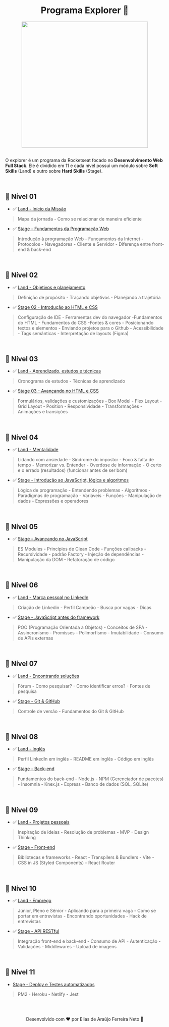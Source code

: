 <h1 align="center">
  Programa Explorer 🚀
</h1>

<div align="center">
    <img src="https://t2.tudocdn.net/572277?w=646&h=284" width="400px" /> 
</div>

<br>

O explorer é um programa da Rocketseat focado no **Desenvolvimento Web Full Stack**. Ele é dividido em 11 e cada nível possui um módulo sobre **Soft Skills** (Land) e outro sobre **Hard Skills** (Stage).

<br>

## 📌 Nível 01

- ✅ [Land - Início da Missão](./nivel01/land01/)

> Mapa da jornada - Como se relacionar de maneira eficiente

- ✅ [Stage - Fundamentos da Programação Web](./nivel01/stage01/)

> Introdução à programação Web - Funcamentos da Internet - Protocolos - Navegadores - Cliente e Servidor - Diferença entre front-end & back-end

<br>

## 📌 Nível 02

- ✅ [Land - Objetivos e planejamento](./nivel02/land02/)

> Definição de propósito - Traçando objetivos - Planejando a trajetória

- ✅ [Stage 02 - Introdução ao HTML e CSS](./nivel02/stage02/)

> Configuração de IDE - Ferramentas dev do navegador -Fundamentos do HTML - Fundamentos do CSS -Fontes & cores - Posicionando textos e elementos - Enviando projetos para o Github - Acessibilidade - Tags semânticas - Interpretação de layouts (Figma)

<br>

## 📌 Nível 03

- ✅ [Land - Aprendizado, estudos e técnicas](./nivel03/land03/)

> Cronograma de estudos - Técnicas de aprendizado

- ✅ [Stage 03 - Avançando no HTML e CSS](./nivel03/stage03/)

> Formulários, validações e customizações - Box Model - Flex Layout - Grid Layout - Position - Responsividade - Transformações - Animações e transições

<br>

## 📌 Nível 04

- ✅ [Land - Mentalidade](./nivel04/land/)

> Lidando com ansiedade - Síndrome do impostor - Foco & falta de tempo - Memorizar vs. Entender - Overdose de informação - O certo e o errado (resultados) (funcionar antes de ser bom)

- ✅ [Stage - Introdução ao JavaScript, lógica e algoritmos](./nivel04/stage/)

> Lógica de programação - Entendendo problemas - Algoritmos - Paradigmas de programação - Variáveis - Funções - Manipulação de dados - Expressões e operadores

<br>

## 📌 Nível 05

- ✅ [Stage - Avançando no JavaScript](./nivel05/stage/)

> ES Modules - Princípios de Clean Code - Funções callbacks - Recursividade - padrão Factory - Injeção de dependências - Manipulação da DOM - Refatoração de código

<br>

## 📌 Nível 06

- ✅ [Land - Marca pessoal no LinkedIn](./nivel06/land/)

> Criação de Linkedin - Perfil Campeão - Busca por vagas - Dicas

- ✅ [Stage - JavaScript antes do framework](./nivel06/stage/)

> POO (Programação Orientada a Objetos) - Conceitos de SPA - Assincronismo - Promisses - Polimorfismo - Imutabilidade - Consumo de APIs externas

<br>

## 📌 Nível 07

- ✅ [Land - Encontrando soluções](./nivel07/land/)

> Fórum - Como pesquisar? - Como identificar erros? - Fontes de pesquisa

- ✅ [Stage - Git & GitHub](./nivel07/stage/)

> Controle de versão - Fundamentos do Git & GitHub

<br>

## 📌 Nível 08

- ✅ [Land - Inglês](./nivel08/land/)

> Perfil LinkedIn em inglês - README em inglês - Código em inglês

- ✅ [Stage - Back-end](./nivel08/stage/)

> Fundamentos do back-end - Node.js - NPM (Gerenciador de pacotes) - Insomnia - Knex.js - Express - Banco de dados (SQL, SQLite)

<br>

## 📌 Nível 09

- ✅ [Land - Projetos pessoais](./nivel09/land/)

> Inspiração de ideias - Resolução de problemas - MVP - Design Thinking

- ✅ [Stage - Front-end](./nivel09/stage/)

> Bibliotecas e frameworks - React - Transpilers & Bundlers - Vite - CSS in JS (Styled Components) - React Router

<br>

## 📌 Nível 10

- ✅ [Land - Emprego](./nivel10/land/)

> Júnior, Pleno e Sênior - Aplicando para a primeira vaga - Como se portar em entrevistas - Encontrando oportunidades - Hack de entrevistas

- ✅ [Stage - API RESTful](./nivel10/stage/)

> Integração front-end e back-end - Consumo de API - Autenticação - Validações - Middlewares - Upload de imagens

<br>

## 📌 Nível 11

- [Stage - Deploy e Testes automatizados](./nivel11/)

> PM2 - Heroku - Netlify - Jest

<br>
<br>

<p align="center"> Desenvolvido com ❤ por Elias de Araújo Ferreira Neto 👋<p>
